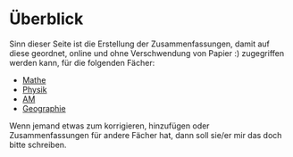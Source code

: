 # Überblick

Sinn dieser Seite ist die Erstellung der Zusammenfassungen, damit auf diese geordnet, online und ohne Verschwendung von Papier :) zugegriffen werden kann, für die folgenden Fächer:

* [Mathe](mathe/mathematik.md)
* [Physik](physik/physik.md)
* [AM](am/am.md)
* [Geographie](gg/geographie.md)

Wenn jemand etwas zum korrigieren, hinzufügen oder Zusammenfassungen für andere Fächer hat, dann soll sie/er mir das doch bitte schreiben.
